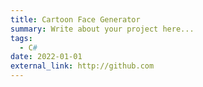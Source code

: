 ```yaml
---
title: Cartoon Face Generator
summary: Write about your project here...
tags:
  - C#
date: 2022-01-01
external_link: http://github.com
---
```

